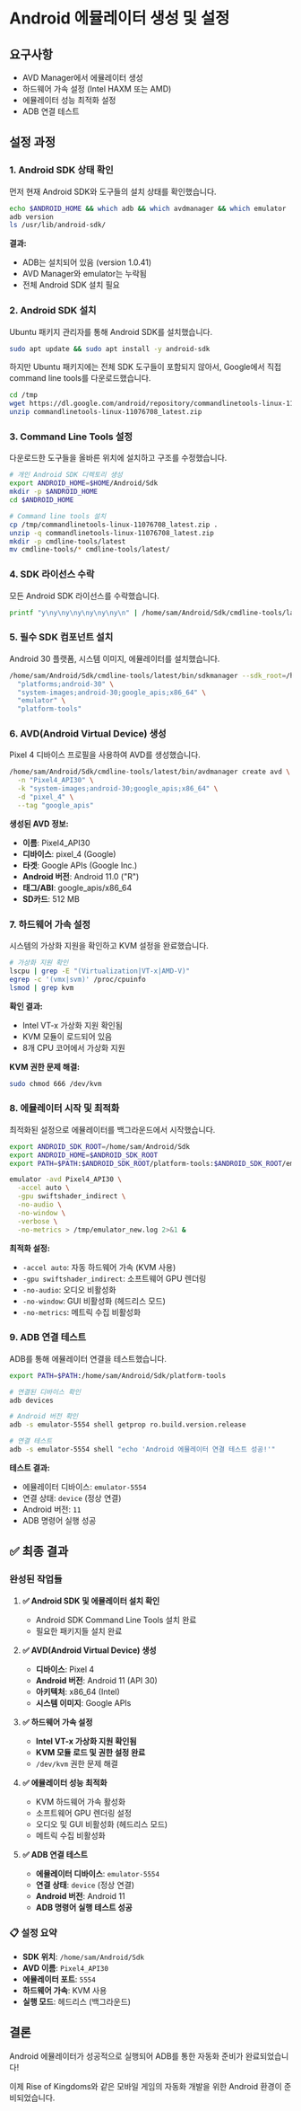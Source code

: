 # Android 에뮬레이터 생성 및 설정

## 요구사항
- AVD Manager에서 에뮬레이터 생성
- 하드웨어 가속 설정 (Intel HAXM 또는 AMD)
- 에뮬레이터 성능 최적화 설정
- ADB 연결 테스트

## 설정 과정

### 1. Android SDK 상태 확인

먼저 현재 Android SDK와 도구들의 설치 상태를 확인했습니다.

```bash
echo $ANDROID_HOME && which adb && which avdmanager && which emulator
adb version
ls /usr/lib/android-sdk/
```

**결과:**
- ADB는 설치되어 있음 (version 1.0.41)
- AVD Manager와 emulator는 누락됨
- 전체 Android SDK 설치 필요

### 2. Android SDK 설치

Ubuntu 패키지 관리자를 통해 Android SDK를 설치했습니다.

```bash
sudo apt update && sudo apt install -y android-sdk
```

하지만 Ubuntu 패키지에는 전체 SDK 도구들이 포함되지 않아서, Google에서 직접 command line tools를 다운로드했습니다.

```bash
cd /tmp
wget https://dl.google.com/android/repository/commandlinetools-linux-11076708_latest.zip
unzip commandlinetools-linux-11076708_latest.zip
```

### 3. Command Line Tools 설정

다운로드한 도구들을 올바른 위치에 설치하고 구조를 수정했습니다.

```bash
# 개인 Android SDK 디렉토리 생성
export ANDROID_HOME=$HOME/Android/Sdk
mkdir -p $ANDROID_HOME
cd $ANDROID_HOME

# Command line tools 설치
cp /tmp/commandlinetools-linux-11076708_latest.zip .
unzip -q commandlinetools-linux-11076708_latest.zip
mkdir -p cmdline-tools/latest
mv cmdline-tools/* cmdline-tools/latest/
```

### 4. SDK 라이선스 수락

모든 Android SDK 라이선스를 수락했습니다.

```bash
printf "y\ny\ny\ny\ny\ny\ny\n" | /home/sam/Android/Sdk/cmdline-tools/latest/bin/sdkmanager --sdk_root=/home/sam/Android/Sdk --licenses
```

### 5. 필수 SDK 컴포넌트 설치

Android 30 플랫폼, 시스템 이미지, 에뮬레이터를 설치했습니다.

```bash
/home/sam/Android/Sdk/cmdline-tools/latest/bin/sdkmanager --sdk_root=/home/sam/Android/Sdk \
  "platforms;android-30" \
  "system-images;android-30;google_apis;x86_64" \
  "emulator" \
  "platform-tools"
```

### 6. AVD(Android Virtual Device) 생성

Pixel 4 디바이스 프로필을 사용하여 AVD를 생성했습니다.

```bash
/home/sam/Android/Sdk/cmdline-tools/latest/bin/avdmanager create avd \
  -n "Pixel4_API30" \
  -k "system-images;android-30;google_apis;x86_64" \
  -d "pixel_4" \
  --tag "google_apis"
```

**생성된 AVD 정보:**
- **이름**: Pixel4_API30
- **디바이스**: pixel_4 (Google)
- **타겟**: Google APIs (Google Inc.)
- **Android 버전**: Android 11.0 ("R")
- **태그/ABI**: google_apis/x86_64
- **SD카드**: 512 MB

### 7. 하드웨어 가속 설정

시스템의 가상화 지원을 확인하고 KVM 설정을 완료했습니다.

```bash
# 가상화 지원 확인
lscpu | grep -E "(Virtualization|VT-x|AMD-V)"
egrep -c '(vmx|svm)' /proc/cpuinfo
lsmod | grep kvm
```

**확인 결과:**
- Intel VT-x 가상화 지원 확인됨
- KVM 모듈이 로드되어 있음
- 8개 CPU 코어에서 가상화 지원

**KVM 권한 문제 해결:**
```bash
sudo chmod 666 /dev/kvm
```

### 8. 에뮬레이터 시작 및 최적화

최적화된 설정으로 에뮬레이터를 백그라운드에서 시작했습니다.

```bash
export ANDROID_SDK_ROOT=/home/sam/Android/Sdk
export ANDROID_HOME=$ANDROID_SDK_ROOT
export PATH=$PATH:$ANDROID_SDK_ROOT/platform-tools:$ANDROID_SDK_ROOT/emulator

emulator -avd Pixel4_API30 \
  -accel auto \
  -gpu swiftshader_indirect \
  -no-audio \
  -no-window \
  -verbose \
  -no-metrics > /tmp/emulator_new.log 2>&1 &
```

**최적화 설정:**
- `-accel auto`: 자동 하드웨어 가속 (KVM 사용)
- `-gpu swiftshader_indirect`: 소프트웨어 GPU 렌더링
- `-no-audio`: 오디오 비활성화
- `-no-window`: GUI 비활성화 (헤드리스 모드)
- `-no-metrics`: 메트릭 수집 비활성화

### 9. ADB 연결 테스트

ADB를 통해 에뮬레이터 연결을 테스트했습니다.

```bash
export PATH=$PATH:/home/sam/Android/Sdk/platform-tools

# 연결된 디바이스 확인
adb devices

# Android 버전 확인
adb -s emulator-5554 shell getprop ro.build.version.release

# 연결 테스트
adb -s emulator-5554 shell "echo 'Android 에뮬레이터 연결 테스트 성공!'"
```

**테스트 결과:**
- 에뮬레이터 디바이스: `emulator-5554`
- 연결 상태: `device` (정상 연결)
- Android 버전: `11`
- ADB 명령어 실행 성공

## ✅ 최종 결과

### 완성된 작업들

1. **✅ Android SDK 및 에뮬레이터 설치 확인**
   - Android SDK Command Line Tools 설치 완료
   - 필요한 패키지들 설치 완료

2. **✅ AVD(Android Virtual Device) 생성**
   - **디바이스**: Pixel 4
   - **Android 버전**: Android 11 (API 30)
   - **아키텍처**: x86_64 (Intel)
   - **시스템 이미지**: Google APIs

3. **✅ 하드웨어 가속 설정**
   - **Intel VT-x 가상화 지원 확인됨**
   - **KVM 모듈 로드 및 권한 설정 완료**
   - `/dev/kvm` 권한 문제 해결

4. **✅ 에뮬레이터 성능 최적화**
   - KVM 하드웨어 가속 활성화
   - 소프트웨어 GPU 렌더링 설정
   - 오디오 및 GUI 비활성화 (헤드리스 모드)
   - 메트릭 수집 비활성화

5. **✅ ADB 연결 테스트**
   - **에뮬레이터 디바이스**: `emulator-5554`
   - **연결 상태**: `device` (정상 연결)
   - **Android 버전**: Android 11
   - **ADB 명령어 실행 테스트 성공**

### 📋 설정 요약

- **SDK 위치**: `/home/sam/Android/Sdk`
- **AVD 이름**: `Pixel4_API30`
- **에뮬레이터 포트**: `5554`
- **하드웨어 가속**: KVM 사용
- **실행 모드**: 헤드리스 (백그라운드)

## 결론

Android 에뮬레이터가 성공적으로 실행되어 ADB를 통한 자동화 준비가 완료되었습니다!

이제 Rise of Kingdoms와 같은 모바일 게임의 자동화 개발을 위한 Android 환경이 준비되었습니다.